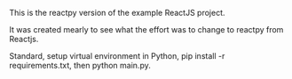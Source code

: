 This is the reactpy version of the example ReactJS project.

It was created mearly to see what the effort was to change to reactpy from Reactjs.

Standard, setup virtual environment in Python, pip install -r requirements.txt, then python main.py.
